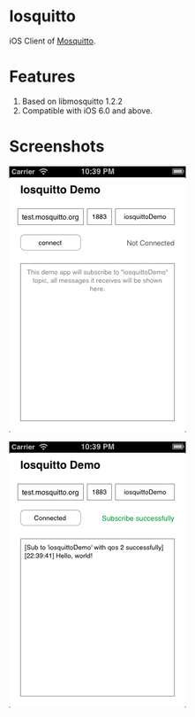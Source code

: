 # Iosquitto

iOS Client of [Mosquitto](http://mosquitto.org).

# Features

1. Based on libmosquitto 1.2.2
2. Compatible with iOS 6.0 and above.

# Screenshots
![screenshot_init](screenshot_init.png)

![screenshot_connected](screenshot_connected.png)

